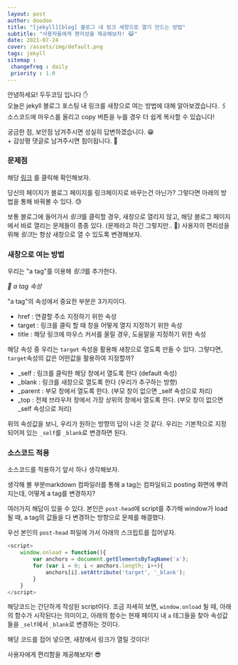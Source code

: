 ```yaml
---
layout: post
author: doodoo
title: "[jekyll][blog] 블로그 내 링크 새창으로 열기 만드는 방법"
subtitle: "사용자들에게 편리성을 제공해보자! 😹"
date: 2021-07-24
cover: /assets/img/default.png
tags: jekyll
sitemap :
 changefreq : daily
 priority : 1.0
---
```

안녕하세요! <span class="doodoo">두두코딩</span> 입니다 ✋ <br>
오늘은 jekyll 블로그 포스팅 내 링크를 새창으로 여는 방법에 대해 알아보겠습니다.
🖇 소스코드에 마우스를 올리고 <span class="tip">copy</span> 버튼을 누를 경우 더 쉽게 복사할 수 있습니다! 

궁금한 점, 보안점 남겨주시면 성실히 답변하겠습니다. 😁 <br>
\+ 감상평 댓글로 남겨주시면 힘이됩니다. 🙇

### 문제점
해당 [링크](https://0xd00d00.github.io/) 를 클릭해 확인해보자.

당신의 페이지가 블로그 페이지를 링크페이지로 바꾸는건 아닌가? 그렇다면 아래의
방법을 통해 바꿔볼 수 있다. 😓

보통 블로그에 들어가서 *링크*를 클릭할 경우, 새창으로 열리지 않고, 해당 블로그
페이지에서 바로 열리는 문제들이 종종 있다. (문제라고 하긴 그렇지만.. 🤔)
	사용자의 편리성을 위해 *링크*는 항상 새창으로 열 수 있도록 변경해보자.

### 새창으로 여는 방법
우리는 "a tag"를 이용해 *링크*를 추가한다.

*🔌 a tag 속성*

"a tag"의 속성에서 중요한 부분은 3가지이다.

- href : 연결할 주소 지정하기 위한 속성
- target : 링크를 클릭 할 때 창을 어떻게 열지 지정하기 위한 속성
- title : 해당 링크에 마우스 커서를 올릴 경우, 도움말을 지정하기 위한 속성

해당 속성 중 우리는 `target` 속성을 활용해 새창으로 열도록 만들 수 있다.
그렇다면, `target`속성의 값은 어떤값을 활용하여 지정할까?

- \_self : 링크를 클릭한 해당 창에서 열도록 한다 (default 속성)
- \_blank : 링크를 새창으로 열도록 한다 (우리가 추구하는 방향)
- \_parent : 부모 창에서 열도록 한다. (부모 창이 없으면 \_self 속성으로 처리)
- \_top : 전체 브라우저 창에서 가장 상위의 창에서 열도록 한다. (부모 창이 없으면\_self 속성으로 처리)

위의 속성값을 보니, 우리가 원하는 방향의 답이 나온 것 같다. 우리는 기본적으로
지정되어져 있는 `_self`를 `_blank`로 변경하면 된다.

### 소스코드 적용
소스코드를 적용하기 앞서 하나 생각해보자.

<span class="tip">생각해 볼 부분</span>markdown 컴파일러를 통해 a tag는 컴파일되고 posting 화면에
뿌려 지는데, 어떻게 a tag를 변경하지?

여러가지 해답이 있을 수 있다. 본인은 `post-head`에 script를 추가해 window가 load
될 때, a tag의 값들을 다 변경하는 방향으로 문제를 해결했다.

우선 본인의 `post-head` 파일에 가서 아래의 스크립트를 집어넣자.

```js
<script>
	window.onload = function(){
		var anchors = document.getElementsByTagName('a');
		for (var i = 0; i < anchors.length; i++){
			anchors[i].setAttribute('target', '_blank');
		}
	}
</script>
```

해당코드는 간단하게 작성된 script이다. 조금 자세히 보면, `window.onload` 될 때,
	아래의 함수가 시작된다는 의미이고, 아래의 함수는 현재 페이지 내 `a` 테그들을
	찾아 속성값들을 `_self`에서 `_blank`로 변경하는 것이다.

해당 코드를 접어 넣으면, 새창에서 링크가 열릴 것이다!

사용자에게 편리함을 제공해보자! 😎
